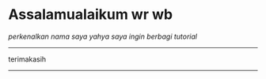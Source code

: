 # Assalamualaikum wr wb 
*perkenalkan nama saya yahya saya ingin berbagi tutorial*
___
terimakasih
___